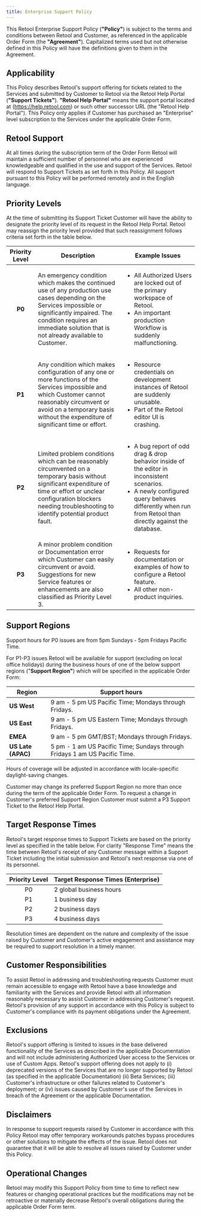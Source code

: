 ```yaml
---
title: Enterprise Support Policy
---
```


This Retool Enterprise Support Policy (**"Policy"**) is subject to the terms and conditions between Retool and Customer, as referenced in the applicable Order Form (the **"Agreement"**). Capitalized terms used but not otherwise defined in this Policy will have the definitions given to them in the Agreement.

## Applicability

This Policy describes Retool's support offering for tickets related to the Services and submitted by Customer to Retool via the Retool Help Portal (**"Support Tickets"**). **"Retool Help Portal"** means the support portal located at (https://help.retool.com) or such other successor URL (the "Retool Help Portal"). This Policy only applies if Customer has purchased an "Enterprise" level subscription to the Services under the applicable Order Form.

## Retool Support

At all times during the subscription term of the Order Form Retool will maintain a sufficient number of personnel who are experienced knowledgeable and qualified in the use and support of the Services. Retool will respond to Support Tickets as set forth in this Policy. All support pursuant to this Policy will be performed remotely and in the English language.

## Priority Levels

At the time of submitting its Support Ticket Customer will have the ability to designate the priority level of its request in the Retool Help Portal. Retool may reassign the priority level provided that such reassignment follows criteria set forth in the table below.

| Priority Level | Description                                                                                                                                                                                                                              | Example Issues                                                                                                                                                                                                           |
| :------------: | ---------------------------------------------------------------------------------------------------------------------------------------------------------------------------------------------------------------------------------------- | ------------------------------------------------------------------------------------------------------------------------------------------------------------------------------------------------------------------------ |
|     **P0**     | An emergency condition which makes the continued use of any production use cases depending on the Services impossible or significantly impaired. The condition requires an immediate solution that is not already available to Customer. | <ul><li>All Authorized Users are locked out of the primary workspace of Retool.</li><li>An important production Workflow is suddenly malfunctioning.</li></ul>                                                           |
|     **P1**     | Any condition which makes configuration of any one or more functions of the Services impossible and which Customer cannot reasonably circumvent or avoid on a temporary basis without the expenditure of significant time or effort.     | <ul><li>Resource credentials on development instances of Retool are suddenly unusable.</li><li>Part of the Retool editor UI is crashing.</li></ul>                                                                       |
|     **P2**     | Limited problem conditions which can be reasonably circumvented on a temporary basis without significant expenditure of time or effort or unclear configuration blockers needing troubleshooting to identify potential product fault.    | <ul><li>A bug report of odd drag & drop behavior inside of the editor in inconsistent scenarios.</li><li>A newly configured query behaves differently when run from Retool than directly against the database.</li></ul> |
|     **P3**     | A minor problem condition or Documentation error which Customer can easily circumvent or avoid. Suggestions for new Service features or enhancements are also classified as Priority Level 3.                                            | <ul><li>Requests for documentation or examples of how to configure a Retool feature.</li><li>All other non-product inquiries.</li></ul>                                                                                  |

## Support Regions

Support hours for P0 issues are from 5pm Sundays - 5pm Fridays Pacific Time.

For P1-P3 issues Retool will be available for support (excluding on local office holidays) during the business hours of one of the below support regions ("**Support Region"**) which will be specified in the applicable Order Form:

| Region             | Support hours                                                              |
| ------------------ | -------------------------------------------------------------------------- |
| **US West**        | 9 am - 5 pm US Pacific Time; Mondays through Fridays.                      |
| **US East**        | 9 am - 5 pm US Eastern Time; Mondays through Fridays.                      |
| **EMEA**           | 9 am - 5 pm GMT/BST; Mondays through Fridays.                              |
| **US Late (APAC)** | 5 pm - 1 am US Pacific Time; Sundays through Fridays 1 am US Pacific Time. |

Hours of coverage will be adjusted in accordance with locale-specific daylight-saving changes.

Customer may change its preferred Support Region no more than once during the term of the applicable Order Form. To request a change in Customer's preferred Support Region Customer must submit a P3 Support Ticket to the Retool Help Portal.

## Target Response Times

Retool's target response times to Support Tickets are based on the priority level as specified in the table below. For clarity "Response Time" means the time between Retool's receipt of any Customer message within a Support Ticket including the initial submission and Retool's next response via one of its personnel.

| Priority Level | Target Response Times (Enterprise) |
| :------------: | ---------------------------------- |
|       P0       | 2 global business hours            |
|       P1       | 1 business day                     |
|       P2       | 2 business days                    |
|       P3       | 4 business days                    |

Resolution times are dependent on the nature and complexity of the issue raised by Customer and Customer's active engagement and assistance may be required to support resolution in a timely manner.

## Customer Responsibilities

To assist Retool in addressing and troubleshooting requests Customer must remain accessible to engage with Retool have a base knowledge and familiarity with the Services and provide Retool with all information reasonably necessary to assist Customer in addressing Customer's request. Retool's provision of any support in accordance with this Policy is subject to Customer's compliance with its payment obligations under the Agreement.

## Exclusions

Retool's support offering is limited to issues in the base delivered functionality of the Services as described in the applicable Documentation and will not include administering Authorized User access to the Services or use of Custom Apps. Retool's support offering does not apply to (i) deprecated versions of the Services that are no longer supported by Retool (as specified in the applicable Documentation) (ii) Beta Services;  (iii) Customer's infrastructure or other failures related to Customer's deployment; or (iv) issues caused by Customer's use of the Services in breach of the Agreement or the applicable Documentation.

## Disclaimers

In response to support requests raised by Customer in accordance with this Policy Retool may offer temporary workarounds patches bypass procedures or other solutions to mitigate the effects of the issue. Retool does not guarantee that it will be able to resolve all issues raised by Customer under this Policy.

## Operational Changes

Retool may modify this Support Policy from time to time to reflect new features or changing operational practices but the modifications may not be retroactive or materially decrease Retool's overall obligations during the applicable Order Form term.